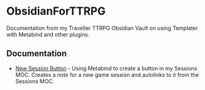 # ObsidianForTTRPG
Documentation from my Traveller TTRPG Obsidian Vault on using Templater with Metabind and other plugins.

## Documentation

* [New Session Button](NewSessionButton.md) - Using Metabind to create a button in my Sessions MOC. Creates a note for a new game session and autolinks to it from the Sessions MOC.
